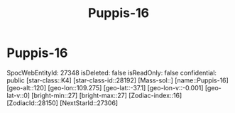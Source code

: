 ﻿---
title: "Puppis-16"
location: [-37.1,109.275,120]
type: Station
tags:
- astro/Star

---

# Puppis-16

SpocWebEntityId: 27348
isDeleted: false
isReadOnly: false
confidential: public
[star-class::K4]
[star-class-id::28192]
[Mass-sol::]
[name::Puppis-16]
[geo-alt::120]
[geo-lon::109.275]
[geo-lat::-37.1]
[geo-lon-v::-0.001]
[geo-lat-v::0]
[bright-min::27]
[bright-max::27]
[Zodiac-index::16]
[ZodiacId::28150]
[NextStarId::27306]


